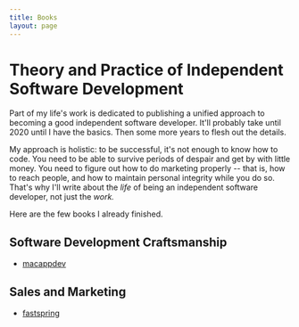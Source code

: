 ```yaml
---
title: Books
layout: page
---
```


# Theory and Practice of Independent Software Development

Part of my life's work is dedicated to publishing a unified approach to becoming a good independent software developer. It'll probably take until 2020 until I have the basics. Then some more years to flesh out the details.

My approach is holistic: to be successful, it's not enough to know how to code. You need to be able to survive periods of despair and get by with little money. You need to figure out how to do marketing properly -- that is, how to reach people, and how to maintain personal integrity while you do so. That's why I'll write about the _life_ of being an independent software developer, not just the _work._

Here are the few books I already finished.

## Software Development Craftsmanship

* [macappdev](/books/exploring-mac-app-dev/)

## Sales and Marketing

* [fastspring](/books/make-money-outside-mac-app-store/)
